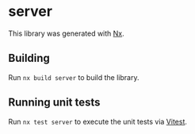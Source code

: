 # server

This library was generated with [Nx](https://nx.dev).

## Building

Run `nx build server` to build the library.

## Running unit tests

Run `nx test server` to execute the unit tests via [Vitest](https://vitest.dev/).
